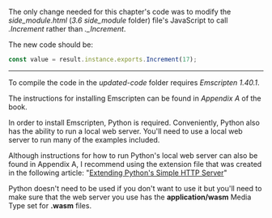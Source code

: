 The only change needed for this chapter's code was to modify the _side_module.html_ (_3.6 side_module_ folder) file's JavaScript to call _.Increment_ rather than _.\_Increment_.

The new code should be:

```javascript
const value = result.instance.exports.Increment(17);
```


---

To compile the code in the _updated-code_ folder requires _Emscripten 1.40.1_.

The instructions for installing Emscripten can be found in _Appendix A_ of the book.


In order to install Emscripten, Python is required. Conveniently, Python also has the ability to run a local web server. You'll need to use a local web server to run many of the examples included. 

Although instructions for how to run Python's local web server can also be found in Appendix A, I recommend using the extension file that was created in the following article: "[Extending Python's Simple HTTP Server](https://cggallant.blogspot.com/2020/07/extending-pythons-simple-http-server.html)"


Python doesn't need to be used if you don't want to use it but you'll need to make sure that the web server you use has the **application/wasm** Media Type set for **.wasm** files.
